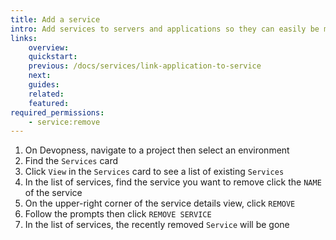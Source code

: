 ```yaml
---
title: Add a service
intro: Add services to servers and applications so they can easily be managed in one place.
links:
    overview:
    quickstart:
    previous: /docs/services/link-application-to-service
    next:
    guides:
    related:
    featured:
required_permissions:
    - service:remove
---
```


1. On Devopness, navigate to a project then select an environment
1. Find the `Services` card
1. Click `View` in the `Services` card to see a list of existing `Services`
1. In the list of services, find the service you want to remove click the `NAME` of the service
1. On the upper-right corner of the service details view, click `REMOVE`
1. Follow the prompts then click `REMOVE SERVICE`
1. In the list of services, the recently removed `Service` will be gone
